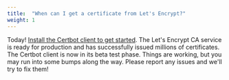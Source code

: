 ```yaml
---
title:  "When can I get a certificate from Let's Encrypt?"
weight: 1
---
```


Today! [Install the Certbot client to get started](https://letsencrypt.readthedocs.org/en/latest/using.html#installation). The Let's Encrypt CA service is ready for production and has successfully issued millions of certificates. The Certbot client is now in its beta test phase. Things are working, but you may run into some bumps along the way. Please report any issues and we'll try to fix them!
